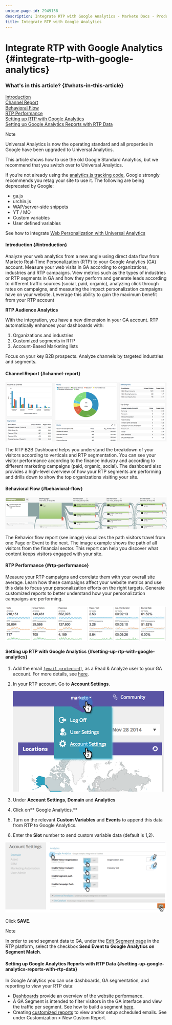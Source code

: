 ```yaml
---
unique-page-id: 2949158
description: Integrate RTP with Google Analytics - Marketo Docs - Product Documentation
title: Integrate RTP with Google Analytics
---
```


# Integrate RTP with Google Analytics {#integrate-rtp-with-google-analytics}

### What's in this article? {#whats-in-this-article}

[Introduction](#introduction)  
[Channel Report](#channel-report)  
[Behavioral Flow](#behavioral-flow)  
[RTP Performance](#rtp-performance)  
[Setting up RTP with Google Analytics](#setting-up-rtp-with-google-analytics)  
[Setting up Google Analytics Reports with RTP Data](#setting-up-google-analytics-reports-with-rtp-data)

>[!NOTE]
>
>Universal Analytics is now the operating standard and all properties in Google have been upgraded to Universal Analytics.
>
>This article shows how to use the old Google Standard Analytics, but we recommend that you switch over to Universal Analytics.
>
>If you’re not already using the [analytics.js tracking code](https://developers.google.com/analytics/devguides/collection/analyticsjs/), Google strongly recommends you retag your site to use it. The following are being deprecated by Google:
>
>* ga.js
>* urchin.js
>* WAP/server-side snippets
>* YT / MO
>* Custom variables
>* User defined variables
>
>See how to integrate [Web Personalization with Universal Analytics](integrate-rtp-with-google-universal-analytics.md)

#### Introduction {#introduction}

Analyze your web analytics from a new angle using direct data flow from Marketo Real-Time Personalization (RTP) to your Google Analytics (GA) account. Measure your web visits in GA according to organizations, industries and RTP campaigns. View metrics such as the types of industries or RTP segments in GA and how they perform and generate leads according to different traffic sources (social, paid, organic), analyzing click through rates on campaigns, and measuring the impact personalization campaigns have on your website. Leverage this ability to gain the maximum benefit from your RTP account

**RTP Audience Analytics**

With the integration, you have a new dimension in your GA account. RTP automatically enhances your dashboards with:

1. Organizations and industries
1. Customized segments in RTP
1. Account-Based Marketing lists  

Focus on your key B2B prospects. Analyze channels by targeted industries and segments.

#### Channel Report {#channel-report}

![](assets/image2014-11-28-16-3a39-3a28.png)

The RTP B2B Dashboard helps you understand the breakdown of your visitors according to verticals and RTP segmentation. You can see your visitor performance according to the finance industry and according to different marketing campaigns (paid, organic, social). The dashboard also provides a high-level overview of how your RTP segments are performing and drills down to show the top organizations visiting your site.

#### Behavioral Flow {#behavioral-flow}

![](assets/image2014-11-28-16-3a40-3a43.png)

The Behavior flow report (see image) visualizes the path visitors travel from one Page or Event to the next. The image example shows the path of all visitors from the financial sector. This report can help you discover what content keeps visitors engaged with your site.

#### RTP Performance {#rtp-performance}

Measure your RTP campaigns and correlate them with your overall site average. Learn how these campaigns affect your website metrics and use this data to focus your personalization efforts on the right targets. Generate customized reports to better understand how your personalization campaigns are performing.

![](assets/image2014-11-28-16-3a47-3a0.png)

#### Setting up RTP with Google Analytics {#setting-up-rtp-with-google-analytics}

1. Add the email [`[email protected]`](http://docs.marketo.com/cdn-cgi/l/email-protection#97e5e3e7b9f0f6a5d7faf6e5fcf2e3f8b9f4f8fa), as a Read & Analyze user to your GA account. For more details, see [here](https://support.google.com/analytics/answer/2884495?hl=en).
1. In your RTP account. Go to **Account Settings**.

   ![](assets/image2014-11-28-16-3a54-3a40.png)

1. Under **Account Settings**, **Domain** and **Analytics**
1. Click on** Google Analytics.**
1. Turn on the relevant **Custom Variables** and **Events** to append this data from RTP to Google Analytics.
1. Enter the **Slot** number to send custom variable data (default is 1,2).

![](assets/image2014-11-28-17-3a0-3a17.png)

Click **SAVE**.

>[!NOTE]
>
>In order to send segment data to GA, under the [Edit Segment page](../../../../product-docs/web-personalization/using-web-segments/create-a-basic-web-segment.md) in the RTP platform, select the checkbox **Send Event to Google Analytics on Segment Match**.

#### Setting up Google Analytics Reports with RTP Data {#setting-up-google-analytics-reports-with-rtp-data}

In Google Analytics you can use dashboards, GA segmentation, and reporting to view your RTP data:

* [Dashboards](https://support.google.com/analytics/answer/1068216?hl=en) provide an overview of the website performance.
* A GA Segment is intended to filter visitors in the GA interface and view the traffic per segment. See how to build a segment [here](https://support.google.com/analytics/answer/3124493?hl=en).
* Creating [customized reports](https://support.google.com/analytics/answer/1033013?hl=en) to view and/or setup scheduled emails. See under Customization > New Custom Report.

